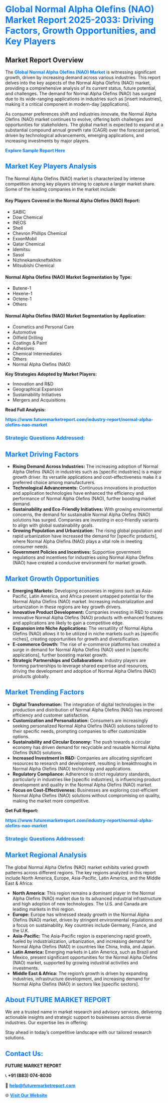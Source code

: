 <h1 style="color: #007BFF;">Global Normal Alpha Olefins (NAO) Market Report 2025-2033: Driving Factors, Growth Opportunities, and Key Players</h1>

<section id="overview">
<h2>Market Report Overview</h2>
<p>The <a href="https://www.futuremarketreport.com/industry-report/normal-alpha-olefins-nao-market" style="color: #007BFF; text-decoration: none;"><strong>Global Normal Alpha Olefins (NAO) Market</strong></a> is witnessing significant growth, driven by increasing demand across various industries. This report delves into the key aspects of the Normal Alpha Olefins (NAO) market, providing a comprehensive analysis of its current status, future potential, and challenges. The demand for Normal Alpha Olefins (NAO) has surged due to its wide-ranging applications in industries such as [insert industries], making it a critical component in modern-day [applications].</p>
<p>As consumer preferences shift and industries innovate, the Normal Alpha Olefins (NAO) market continues to evolve, offering both challenges and opportunities for stakeholders. The global market is expected to expand at a substantial compound annual growth rate (CAGR) over the forecast period, driven by technological advancements, emerging applications, and increasing investments by major players.</p>
</section>

<section id="overview">
<p><a href="https://www.futuremarketreport.com/request-sample/reportId=120085" style="color: #007BFF; text-decoration: none;"><strong>Explore Sample Report Here</strong></a></p>
</section>

<section id="key-players">
<h2 style="color: #007BFF;">Market Key Players Analysis</h2>
<p>The Normal Alpha Olefins (NAO) market is characterized by intense competition among key players striving to capture a larger market share. Some of the leading companies in the market include:</p>
<h4>Key Players Covered in the Normal Alpha Olefins (NAO) Report:</h4>
<ul><li>SABIC</li><li>Dow Chemical</li><li>INEOS</li><li>Shell</li><li>Chevron Phillips Chemical</li><li>ExxonMobil</li><li>Qatar Chemical</li><li>Idemitsu</li><li>Sasol</li><li>Nizhnekamskneftekhim</li><li>Mitsubishi Chemical</li></ul>
<h4>Normal Alpha Olefins (NAO) Market Segmentation by Type:</h4>
<ul><li>Butene-1</li><li>Hexene-1</li><li>Octene-1</li><li>Others</li></ul>

<h4>Normal Alpha Olefins (NAO) Market Segmentation by Application:</h4>
<ul><li>Cosmetics and Personal Care</li><li>Automotive</li><li>Oilfield Drilling</li><li>Coatings &amp; Paint</li><li>Adhesives</li><li>Chemical Intermediates</li><li>Others</li><li>Normal Alpha Olefins (NAO)</li></ul>
<p><strong>Key Strategies Adopted by Market Players:</strong></p>
<ul>
<li>Innovation and R&D</li>
<li>Geographical Expansion</li>
<li>Sustainability Initiatives</li>
<li>Mergers and Acquisitions</li>
</ul>
</section>

<section>
<p><strong>Read Full Analysis: </strong></p><a href="https://www.futuremarketreport.com/industry-report/normal-alpha-olefins-nao-market" style="color: #007BFF; text-decoration: none;"><strong>https://www.futuremarketreport.com/industry-report/normal-alpha-olefins-nao-market</strong></a>
<h3 style="color: #007BFF;">Strategic Questions Addressed:</h3>
</section>

<section id="driving-factors">
<h2 style="color: #007BFF;">Market Driving Factors</h2>
<ul>
<li><strong>Rising Demand Across Industries:</strong> The increasing adoption of Normal Alpha Olefins (NAO) in industries such as [specific industries] is a major growth driver. Its versatile applications and cost-effectiveness make it a preferred choice among manufacturers.</li>
<li><strong>Technological Advancements:</strong> Continuous innovations in production and application technologies have enhanced the efficiency and performance of Normal Alpha Olefins (NAO), further boosting market demand.</li>
<li><strong>Sustainability and Eco-Friendly Initiatives:</strong> With growing environmental concerns, the demand for sustainable Normal Alpha Olefins (NAO) solutions has surged. Companies are investing in eco-friendly variants to align with global sustainability goals.</li>
<li><strong>Growing Population and Urbanization:</strong> The rising global population and rapid urbanization have increased the demand for [specific products], where Normal Alpha Olefins (NAO) plays a vital role in meeting consumer needs.</li>
<li><strong>Government Policies and Incentives:</strong> Supportive government regulations and incentives for industries using Normal Alpha Olefins (NAO) have created a conducive environment for market growth.</li>
</ul>
</section>

<section id="growth-opportunities">
<h2 style="color: #007BFF;">Market Growth Opportunities</h2>
<ul>
<li><strong>Emerging Markets:</strong> Developing economies in regions such as Asia-Pacific, Latin America, and Africa present untapped potential for the Normal Alpha Olefins (NAO) market. Increasing industrialization and urbanization in these regions are key growth drivers.</li>
<li><strong>Innovative Product Development:</strong> Companies investing in R&D to create innovative Normal Alpha Olefins (NAO) products with enhanced features and applications are likely to gain a competitive edge.</li>
<li><strong>Expansion into Niche Applications:</strong> The versatility of Normal Alpha Olefins (NAO) allows it to be utilized in niche markets such as [specific niches], creating opportunities for growth and diversification.</li>
<li><strong>E-commerce Growth:</strong> The rise of e-commerce platforms has created a surge in demand for Normal Alpha Olefins (NAO) used in [specific applications], further boosting market growth.</li>
<li><strong>Strategic Partnerships and Collaborations:</strong> Industry players are forming partnerships to leverage shared expertise and resources, driving the development and adoption of Normal Alpha Olefins (NAO) products globally.</li>
</ul>
</section>

<section id="trending-factors">
<h2 style="color: #007BFF;">Market Trending Factors</h2>
<ul>
<li><strong>Digital Transformation:</strong> The integration of digital technologies in the production and distribution of Normal Alpha Olefins (NAO) has improved efficiency and customer satisfaction.</li>
<li><strong>Customization and Personalization:</strong> Consumers are increasingly seeking personalized Normal Alpha Olefins (NAO) solutions tailored to their specific needs, prompting companies to offer customizable options.</li>
<li><strong>Sustainability and Circular Economy:</strong> The push towards a circular economy has driven demand for recyclable and reusable Normal Alpha Olefins (NAO) solutions.</li>
<li><strong>Increased Investment in R&D:</strong> Companies are allocating significant resources to research and development, resulting in breakthroughs in Normal Alpha Olefins (NAO) technology and applications.</li>
<li><strong>Regulatory Compliance:</strong> Adherence to strict regulatory standards, particularly in industries like [specific industries], is influencing product development and quality in the Normal Alpha Olefins (NAO) market.</li>
<li><strong>Focus on Cost-Effectiveness:</strong> Businesses are exploring cost-efficient Normal Alpha Olefins (NAO) solutions without compromising on quality, making the market more competitive.</li>
</ul>
</section>

<section>
<p><strong>Get Full Report: </strong></p><a href="https://www.futuremarketreport.com/industry-report/normal-alpha-olefins-nao-market" style="color: #007BFF; text-decoration: none;"><strong>https://www.futuremarketreport.com/industry-report/normal-alpha-olefins-nao-market</strong></a>
<h3 style="color: #007BFF;">Strategic Questions Addressed:</h3>
</section>


<section id="regional-analysis">
<h2 style="color: #007BFF;">Market Regional Analysis</h2>
<p>The global Normal Alpha Olefins (NAO) market exhibits varied growth patterns across different regions. The key regions analyzed in this report include North America, Europe, Asia-Pacific, Latin America, and the Middle East & Africa:</p>
<ul>
<li><strong>North America:</strong> This region remains a dominant player in the Normal Alpha Olefins (NAO) market due to its advanced industrial infrastructure and high adoption of new technologies. The U.S. and Canada are leading markets in this region.</li>
<li><strong>Europe:</strong> Europe has witnessed steady growth in the Normal Alpha Olefins (NAO) market, driven by stringent environmental regulations and a focus on sustainability. Key countries include Germany, France, and the U.K.</li>
<li><strong>Asia-Pacific:</strong> The Asia-Pacific region is experiencing rapid growth, fueled by industrialization, urbanization, and increasing demand for Normal Alpha Olefins (NAO) in countries like China, India, and Japan.</li>
<li><strong>Latin America:</strong> Emerging markets in Latin America, such as Brazil and Mexico, present significant opportunities for the Normal Alpha Olefins (NAO) market, supported by growing industrial activities and investments.</li>
<li><strong>Middle East & Africa:</strong> The region’s growth is driven by expanding industries, infrastructure development, and increasing demand for Normal Alpha Olefins (NAO) in sectors like [specific sectors].</li>
</ul>
</section>

<footer>
<h2 style="color: #007BFF;">About FUTURE MARKET REPORT</h2>
<p>We are a trusted name in market research and advisory services, delivering actionable insights and strategic support to businesses across diverse industries. Our expertise lies in offering:</p>

<p>Stay ahead in today’s competitive landscape with our tailored research solutions.</p>

<h2 style="color: #007BFF;">Contact Us:</h2>
<p><strong>FUTURE MARKET REPORT</strong></p>
<p>📞 <strong>+91 (883) 074-8030</strong></p>
<p>📧 <strong><a href="mailto:help@futuremarketreport.com" style="color: #007BFF;">help@futuremarketreport.com</a></strong></p>
<p>🌐 <strong><a href="https://www.futuremarketreport.com/" style="color: #007BFF;">Visit Our Website</a></strong></p>
</footer>